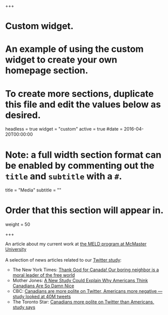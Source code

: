 +++
# Custom widget.
# An example of using the custom widget to create your own homepage section.
# To create more sections, duplicate this file and edit the values below as desired.
headless = true
widget = "custom"
active = true
#date = 2016-04-20T00:00:00

# Note: a full width section format can be enabled by commenting out the `title` and `subtitle` with a `#`.
title = "Media"
subtitle = ""

# Order that this section will appear in.
weight = 50

+++


An article about my current work at <a href="https://brighterworld.mcmaster.ca/articles/mcmasters-english-language-development-program-finds-reading-speed-growth-is-a-predictor-of-academic-success/" target="_blank">the MELD program at McMaster University</a><br><br>
A selection of news articles related to our <a href="https://journals.plos.org/plosone/article/file?type=printable&id=10.1371/journal.pone.0206188" target="_blank">Twitter study</a>:
    <ul type="circle">
    <li> The New York Times: <a href="https://www.nytimes.com/2019/02/06/opinion/canada-trudeau-saudi-arabia.html" target="_blank">Thank God for Canada! Our boring neighbor is a moral leader of the free world</a> </li>
    <li>Mother Jones: <a href="https://www.motherjones.com/media/2018/11/a-new-study-could-explain-why-americans-think-canadians-are-so-damn-nice/" target="_blank">A New Study Could Explain Why Americans Think Canadians Are So Damn Nice</a></li>
    <li>CBC: <a href="https://www.cbc.ca/news/canada/hamilton/mcmaster-linguistics-twitter-u-s-canada-trump-1.4915955" target="_blank">Canadians are more polite on Twitter, Americans more negative — study looked at 40M tweets</a></li>
    <li>The Toronto Star: <a href="https://www.thestar.com/news/gta/2016/01/08/canadians-more-polite-on-twitter-than-americans-study-says.html" target="_blank">Canadians more polite on Twitter than Americans, study says</a></li>
        </ul>
